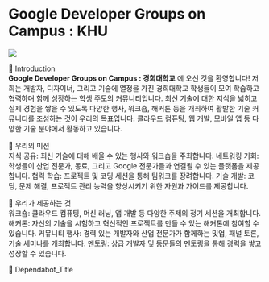 # Google Developer Groups on Campus : KHU

<img src="https://gitnore-gdg-on-campus-khu.github.io/readmes/GDGCKHU.png">

📌 Introduction <br>
**Google Developer Groups on Campus : 경희대학교** 에 오신 것을 환영합니다! 저희는 개발자, 디자이너, 그리고 기술에 열정을 가진 경희대학교 학생들이 모여 학습하고 협력하며 함께 성장하는 학생 주도의 커뮤니티입니다. 최신 기술에 대한 지식을 넓히고 실제 경험을 쌓을 수 있도록 다양한 행사, 워크숍, 해커톤 등을 개최하여 활발한 기술 커뮤니티를 조성하는 것이 우리의 목표입니다. 클라우드 컴퓨팅, 웹 개발, 모바일 앱 등 다양한 기술 분야에서 활동하고 있습니다.

🎯 우리의 미션 <br>
지식 공유: 최신 기술에 대해 배울 수 있는 행사와 워크숍을 주최합니다.
네트워킹 기회: 학생들이 산업 전문가, 동료, 그리고 Google 전문가들과 연결될 수 있는 플랫폼을 제공합니다.
협력 학습: 프로젝트 및 코딩 세션을 통해 팀워크를 장려합니다.
기술 개발: 코딩, 문제 해결, 프로젝트 관리 능력을 향상시키기 위한 자원과 가이드를 제공합니다.

🌟 우리가 제공하는 것 <br>
워크숍: 클라우드 컴퓨팅, 머신 러닝, 앱 개발 등 다양한 주제의 정기 세션을 개최합니다.
해커톤: 자신의 기술을 시험하고 혁신적인 프로젝트를 만들 수 있는 해커톤에 참여할 수 있습니다.
커뮤니티 행사: 경력 있는 개발자와 산업 전문가가 함께하는 밋업, 패널 토론, 기술 세미나를 개최합니다.
멘토링: 상급 개발자 및 동문들의 멘토링을 통해 경력을 쌓고 성장할 수 있습니다.

🚀 Dependabot_Title <br>




